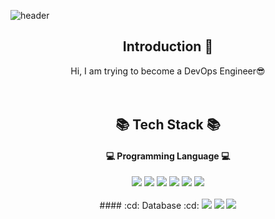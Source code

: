 ![header](https://capsule-render.vercel.app/api?type=slice&color=auto&height=200&section=header&text=Hello&desc=I'm%20JaeMin&fontSize=60&rotate=14&fontAlignY=25&fontAlign=75&descAlignY=43&descAlign=80&&animation=twinkling)

<div align=center>

 
## Introduction :raised_hands:
Hi, I am trying to become a DevOps Engineer😎
<br/><br/><br/>


## 📚 Tech Stack 📚
#### :computer: Programming Language :computer:
<img src="https://img.shields.io/badge/Python-3776AB?style=flat&logo=python&logoColor=white"/>
<img src="https://img.shields.io/badge/Flask-000000?style=flat&logo=flask&logoColor=white"/>
<img src="https://img.shields.io/badge/Django-092E20?style=flat&logo=django&logoColor=white"/>
<img src="https://img.shields.io/badge/JavaScript-F7DF1E?style=flat&logo=javascript&logoColor=white"/>
<img src="https://img.shields.io/badge/Node.js-339933?style=flat&logo=nodedotjs&logoColor=white"/>
<img src="https://img.shields.io/badge/Express-000000?style=flat&logo=express&logoColor=white"/>
<br/><br/>
#### :cd: Database :cd:
<img src="https://img.shields.io/badge/MySQL-4479A1?style=flat&logo=mysql&logoColor=white"/>
<img src="https://img.shields.io/badge/SQLite-003B57?style=flat&logo=sqlite&logoColor=white"/>
<img src="https://img.shields.io/badge/Oracle-F80000?style=flat&logo=oracle&logoColor=white"/>
</div>






<!-- <div align=center>
</div>
<div align="center">
 	<img src="https://img.shields.io/badge/Java-007396?style=flat&logo=Conda-Forge&logoColor=white" />
	<img src="https://img.shields.io/badge/JavaScript-F7DF1E?style=flat&logo=JavaScript&logoColor=white" />
	<img src="https://img.shields.io/badge/Node.js-339933&logo=node.js&logoColor=white">
	<img src="https://img.shields.io/badge/Python-007396?style=flat&logo=Python&logoColor=white" />
	<img src="https://img.shields.io/badge/Flask-6DB33F?style=flat&logo=Flask&logoColor=white" />
	<br>
 	<img src="https://img.shields.io/badge/Spring%20Boot-6DB33F?style=flat&logo=SpringBoot&logoCo
	<img src="https://img.shields.io/badge/Oracle%20SQL-F80000?style=flat&logo=Oracle&logoColor=white" />
	<img src="https://img.shields.io/badge/MySQL-4479A1?style=flat&logo=MySQL&logoColor=white" />
	<img src="https://img.shields.io/badge/Amazon%20RDS-003545?style=flat&logo=AmazonRDS&logoColor=white" />
 	<img src="https://img.shields.io/badge/Amazon%20AWS?style=flat&logo=로고이름&logoColor=white"/>
	
 	<img src="https://img.shields.io/badge/Linux-FCC624?style=flat&logo=Linux&logoColor=white" />
</div>
<br>
<div align=center>
	<p>🛠 Tools 🛠</p>
</div>
<div align=center>
	<img src="https://img.shields.io/badge/Eclipse%20IDE-2C2255?style=flat&logo=EclipseIDE&logoColor=white" />
	<img src="https://img.shields.io/badge/Visual%20Studio%20Code-007ACC?style=flat&logo=VisualStudioCode&logoColor=white" />
	<img alt="IntelliJ IDEA" src="https://img.shields.io/badge/IntelliJ IDEA-2c3e50.svg?style=flat-square&logo=intellij-idea&logoColor=white"/>
	<br>
	<img src="https://img.shields.io/badge/AWS-232F3E?style=flat&logo=AmazonAWS&logoColor=white" />
	<img src="https://img.shields.io/badge/GitHub-181717?style=flat&logo=GitHub&logoColor=white" />
</div>
<br>
<div align=center>
	<p>🎨 SNS & Portfolio 🎨</p>
</div>
<div align=center>
	<a href="https://smcjaemin0820.tistory.com/">
		<img src="https://img.shields.io/badge/Blog-FF9800?style=flat&logo=Blogger&logoColor=white" />
	</a>
</div>
[![Top Langs](https://github-readme-stats.vercel.app/api/top-langs/?username=rlawoals2590&langs_count=10&layout=compact&theme=tokyonight)](https://github.com/anuraghazra/github-readme-stats)
-->



